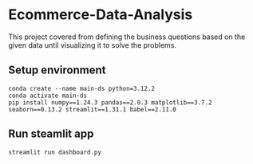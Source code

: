 # Ecommerce-Data-Analysis
This project covered from defining the business questions based on the given data until visualizing it to solve the problems.

## Setup environment
```
conda create --name main-ds python=3.12.2
conda activate main-ds
pip install numpy==1.24.3 pandas==2.0.3 matplotlib==3.7.2 seaborn==0.13.2 streamlit==1.31.1 babel==2.11.0
```

## Run steamlit app
```
streamlit run dashboard.py
```

